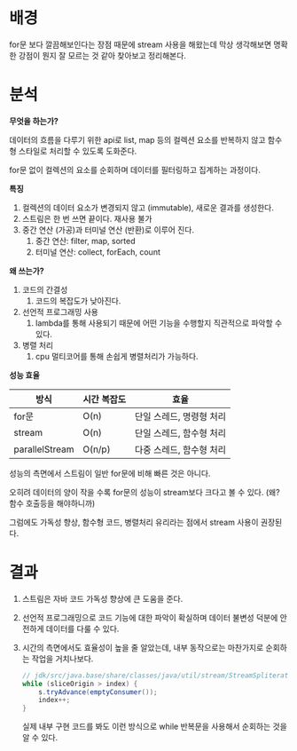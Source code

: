 # 배경

for문 보다 깔끔해보인다는 장점 때문에 stream 사용을 해왔는데 막상 생각해보면 명확한 강점이 뭔지 잘 모르는 것 같아 찾아보고 정리해본다. 

# 분석

**무엇을 하는가?** 

데이터의 흐름을 다루기 위한 api로 list, map 등의 컬렉션 요소를 반복하지 않고 함수형 스타일로 처리할 수 있도록 도화준다. 

for문 없이 컬렉션의 요소를 순회하며 데이터를 필터링하고 집계하는 과정이다. 

**특징** 

1. 컬렉션의 데이터 요소가 변경되지 않고 (immutable), 새로운 결과를 생성한다.  
2. 스트림은 한 번 쓰면 끝이다. 재사용 불가 
3. 중간 연산 (가공)과 터미널 연산 (반환)로 이루어 진다.
    1. 중간 연산: filter, map, sorted
    2. 터미널 연산: collect, forEach, count 

**왜 쓰는가?** 

1. 코드의 간결성 
    1. 코드의 복잡도가 낮아진다. 
2. 선언적 프로그래밍 사용 
    1. lambda를 통해 사용되기 때문에 어떤 기능을 수행할지 직관적으로 파악할 수 있다. 
3. 병렬 처리 
    1. cpu 멀티코어를 통해 손쉽게 병렬처리가 가능하다. 

**성능 효율** 

| 방식 | 시간 복잡도  | 효율 |
| --- | --- | --- |
| for문 | O(n) | 단일 스레드, 명령형 처리 |
| stream | O(n) | 단일 스레드, 함수형 처리  |
| parallelStream | O(n/p) | 다중 스레드, 함수형 처리  |

성능의 측면에서 스트림이 일반 for문에 비해 빠른 것은 아니다. 

오히려 데이터의 양이 작을 수록 for문의 성능이 stream보다 크다고 볼 수 있다. (왜? 함수 호출등을 해야하니까)

그럼에도 가독성 향상, 함수형 코드, 병렬처리 유리라는 점에서 stream 사용이 권장된다.

# 결과

1. 스트림은 자바 코드 가독성 향상에 큰 도움을 준다. 
2. 선언적 프로그래밍으로 코드 기능에 대한 파악이 확실하며 데이터 불변성 덕분에 안전하게 데이터를 다룰 수 있다. 
3. 시간의 측면에서도 효율성이 높을 줄 알았는데, 내부 동작으로는 마찬가지로 순회하는 작업을 거치나보다. 
    
    ```java
    // jdk/src/java.base/share/classes/java/util/stream/StreamSpliterators.java tryadvance()
    while (sliceOrigin > index) {
    	s.tryAdvance(emptyConsumer());
    	index++;
    }
    ```
    
    실제 내부 구현 코드를 봐도 이런 방식으로 while 반복문을 사용해서 순회하는 것을 알 수 있다.